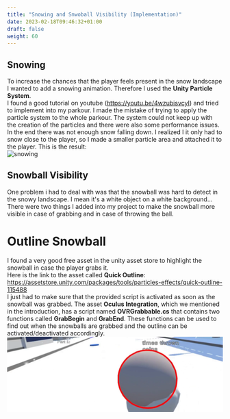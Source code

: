 ```yaml
---
title: "Snowing and Snwoball Visibility (Implementation)"
date: 2023-02-18T09:46:32+01:00
draft: false
weight: 60
---
```


## Snowing

To increase the chances that the player feels present in the snow landscape I wanted to add a snowing animation.
Therefore I used the **Unity Particle System**. <br>
I found a good tutorial on youtube (https://youtu.be/4wzubisvcyI) and tried to implement into my parkour.
I made the mistake of trying to apply the particle system to the whole parkour. 
The system could not keep up with the creation of the particles and there were also some performance issues.
In the end there was not enough snow falling down. 
I realized I it only had to snow close to the player, so I made a smaller particle area and attached it to the player.
This is the result: <br>
![snowing](https://raw.githubusercontent.com/Lithanel/Lithanel_page/master/images/snowing/snowing.gif)<br>

## Snowball Visibility

One problem i had to deal with was that the snowball was hard to detect in the snowy landscape.
I mean it's a white object on a white background...
There were two things I added into my project to make the snowball more visible in case of grabbing and in case of throwing the ball.

# Outline Snowball

I found a very good free asset in the unity asset store to highlight the snowball in case the player grabs it.<br>
Here is the link to the asset called **Quick Outline**: https://assetstore.unity.com/packages/tools/particles-effects/quick-outline-115488<br>
I just had to make sure that the provided script is activated as soon as the snowball was grabbed.
The asset **Oculus Integration**, which we mentioned in the introduction, has a script named **OVRGrabbable.cs** 
that contains two functions called **GrabBegin** and **GrabEnd**. 
These functions can be used to find out when the snowballs are grabbed and the outline can be activated/deactivated accordingly.
![outline](https://raw.githubusercontent.com/Lithanel/Lithanel_page/master/images/snowing/outline.png)<br>
